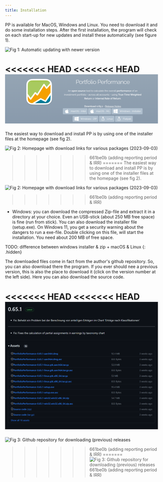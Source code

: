 ```yaml
---
title: Installation
---
```


PP is available for MacOS, Windows and Linux. You need to download it and do some installation steps. After the first installation, the program will check on each start-up for new updates and install these automatically (see figure 1).

![Fig 1: Automatic updating with newer version](../images/installation-update.png)

<<<<<<< HEAD
<<<<<<< HEAD
![Fig 1: Homepage with download links for various packages (2023-09-03)](images/installation-download.png)
=======
The easiest way to download and install PP is by using one of the installer files at the homepage (see fig 2). 

![Fig 2: Homepage with download links for various packages (2023-09-03)](../images/installation-download.png)
>>>>>>> 661be0b (adding reporting period & IRR)
=======
The easiest way to download and install PP is by using one of the installer files at the homepage (see fig 2). 

![Fig 2: Homepage with download links for various packages (2023-09-03)](../images/installation-download.png)
>>>>>>> 661be0b (adding reporting period & IRR)

   + Windows: you can download the compressed Zip-file and extract it in a directory at your choice. Even an USB-stick (about 250 MB free space) is fine (run from stick). You can also download the installer file (setup.exe). On Windows 11, you get a security warning about the dangers to run a exe-file. Double clicking on this file, will start the installation. You need about 200 MB of free space.

TODO: difference between windows installer & zip + macOS & Linux
{: .hidden} 
   
The downloaded files come in fact from the author's github repository. So, you can also download there the program. If you ever should nee a previous version, this is also the place to download it (click on the version number at the left side). Here you can also download the source code.

<<<<<<< HEAD
<<<<<<< HEAD
![Fig 2: Github repository for downloading (previous) releases](images/installation-download-github.png)
=======
![Fig 3: Github repository for downloading (previous) releases](../images/installation-download-github.png)
>>>>>>> 661be0b (adding reporting period & IRR)
=======
![Fig 3: Github repository for downloading (previous) releases](../images/installation-download-github.png)
>>>>>>> 661be0b (adding reporting period & IRR)

